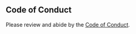 ## Code of Conduct

Please review and abide by the [Code of Conduct](https://docs.retroachievements.org/guidelines/users/code-of-conduct.html).
